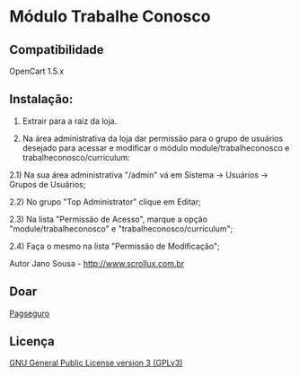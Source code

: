 <h1>Módulo Trabalhe Conosco</h1>

<h2>Compatibilidade</h2>

OpenCart 1.5.x
<h2>Instalação:</h2>

1) Extrair para a raiz da loja.

2) Na área administrativa da loja dar permissão para o grupo de usuários desejado para acessar e modificar o módulo module/trabalheconosco e trabalheconosco/curriculum:

2.1) Na sua área administrativa "/admin" vá em Sistema -> Usuários -> Grupos de Usuários;

2.2) No grupo "Top Administrator" clique em Editar;

2.3) Na lista "Permissão de Acesso", marque a opção "module/trabalheconosco" e "trabalheconosco/curriculum";

2.4) Faça o mesmo na lista "Permissão de Modificação";

Autor Jano Sousa - http://www.scrollux.com.br
<h2>Doar</h2>
<a href="https://pagseguro.uol.com.br/checkout/doacao.jhtml?email_cobranca=suporte@apophis.com.br&moeda=BRL" target="_blank">Pagseguro</a>
<h2>Licença</h2>
<a href="https://github.com/apophis-cms/trabalhe-conosco/master/license.txt">GNU General Public License version 3 (GPLv3)</a>
